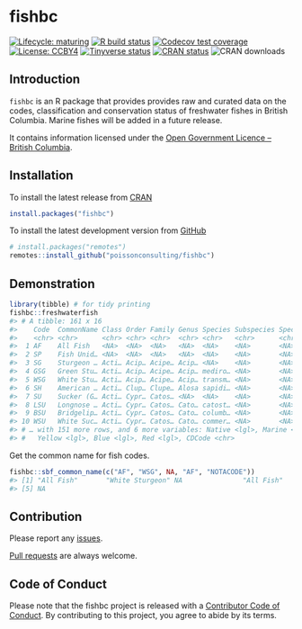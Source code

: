 
<!-- README.md is generated from README.Rmd. Please edit that file -->

# fishbc

<!-- badges: start -->

[![Lifecycle:
maturing](https://img.shields.io/badge/lifecycle-maturing-blue.svg)](https://www.tidyverse.org/lifecycle/#maturing)
[![R build
status](https://github.com/poissonconsulting/fishbc/workflows/R-CMD-check/badge.svg)](https://github.com/poissonconsulting/fishbc/actions)
[![Codecov test
coverage](https://codecov.io/gh/poissonconsulting/fishbc/branch/master/graph/badge.svg)](https://codecov.io/gh/poissonconsulting/fishbc?branch=master)
[![License:
CCBY4](https://img.shields.io/badge/License-CCBY4-green.svg)](https://creativecommons.org/licenses/by/4.0/)
[![Tinyverse
status](https://tinyverse.netlify.com/badge/fishbc)](https://CRAN.R-project.org/package=fishbc)
[![CRAN
status](https://www.r-pkg.org/badges/version/fishbc)](https://CRAN.R-project.org/package=fishbc)
![CRAN downloads](https://cranlogs.r-pkg.org/badges/fishbc)

<!-- badges: end -->

## Introduction

`fishbc` is an R package that provides provides raw and curated data on
the codes, classification and conservation status of freshwater fishes
in British Columbia. Marine fishes will be added in a future release.

It contains information licensed under the [Open Government Licence –
British
Columbia](https://www2.gov.bc.ca/gov/content/data/open-data/open-government-licence-bc).

## Installation

To install the latest release from [CRAN](https://cran.r-project.org)

``` r
install.packages("fishbc")
```

To install the latest development version from
[GitHub](https://github.com/poissonconsulting/fishbc)

``` r
# install.packages("remotes")
remotes::install_github("poissonconsulting/fishbc")
```

## Demonstration

``` r
library(tibble) # for tidy printing
fishbc::freshwaterfish
#> # A tibble: 161 x 16
#>    Code  CommonName Class Order Family Genus Species Subspecies Species2 Extant
#>    <chr> <chr>      <chr> <chr> <chr>  <chr> <chr>   <chr>      <chr>    <lgl> 
#>  1 AF    All Fish   <NA>  <NA>  <NA>   <NA>  <NA>    <NA>       <NA>     TRUE  
#>  2 SP    Fish Unid… <NA>  <NA>  <NA>   <NA>  <NA>    <NA>       <NA>     TRUE  
#>  3 SG    Sturgeon … Acti… Acip… Acipe… Acip… <NA>    <NA>       <NA>     TRUE  
#>  4 GSG   Green Stu… Acti… Acip… Acipe… Acip… mediro… <NA>       <NA>     TRUE  
#>  5 WSG   White Stu… Acti… Acip… Acipe… Acip… transm… <NA>       <NA>     TRUE  
#>  6 SH    American … Acti… Clup… Clupe… Alosa sapidi… <NA>       <NA>     TRUE  
#>  7 SU    Sucker (G… Acti… Cypr… Catos… <NA>  <NA>    <NA>       <NA>     TRUE  
#>  8 LSU   Longnose … Acti… Cypr… Catos… Cato… catost… <NA>       <NA>     TRUE  
#>  9 BSU   Bridgelip… Acti… Cypr… Catos… Cato… columb… <NA>       <NA>     TRUE  
#> 10 WSU   White Suc… Acti… Cypr… Catos… Cato… commer… <NA>       <NA>     TRUE  
#> # … with 151 more rows, and 6 more variables: Native <lgl>, Marine <lgl>,
#> #   Yellow <lgl>, Blue <lgl>, Red <lgl>, CDCode <chr>
```

Get the common name for fish codes.

``` r
fishbc::sbf_common_name(c("AF", "WSG", NA, "AF", "NOTACODE"))
#> [1] "All Fish"       "White Sturgeon" NA               "All Fish"      
#> [5] NA
```

## Contribution

Please report any
[issues](https://github.com/poissonconsulting/fishbc/issues).

[Pull requests](https://github.com/poissonconsulting/fishbc/pulls) are
always welcome.

## Code of Conduct

Please note that the fishbc project is released with a [Contributor Code
of
Conduct](https://contributor-covenant.org/version/2/0/CODE_OF_CONDUCT.html).
By contributing to this project, you agree to abide by its terms.

